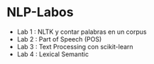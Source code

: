# NLP-Labos

- Lab 1 : NLTK y contar palabras en un corpus
- Lab 2 : Part of Speech (POS)
- Lab 3 : Text Processing con scikit-learn
- Lab 4 : Lexical Semantic
